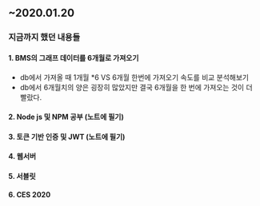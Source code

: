 ## ~2020.01.20


### 지금까지 했던 내용들
 #### 1. BMS의 그래프 데이터를 6개월로 가져오기
* db에서 가져올 때 1개월 *6 VS 6개월 한번에 가져오기 속도를 비교 분석해보기
* db에서 6개월치의 양은 굉장히 많았지만 결국 6개월을 한 번에 가져오는 것이 더 빨랐다.
 #### 2. Node js 및 NPM 공부 (노트에 필기)
 #### 3. 토큰 기반 인증 및 JWT (노트에 필기)
 #### 4. 웹서버 
 #### 5. 서블릿
 #### 6. CES 2020 
